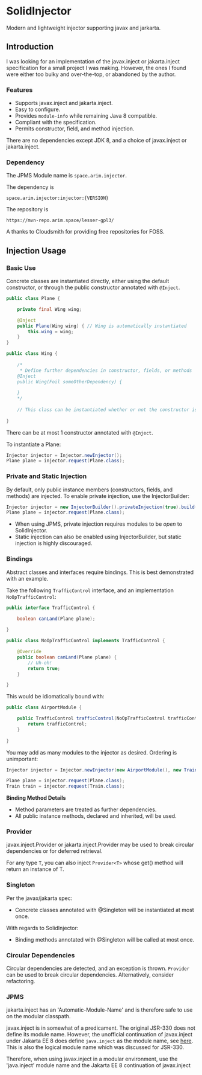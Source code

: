 
# SolidInjector

Modern and lightweight injector supporting javax and jarkarta.

## Introduction

I was looking for an implementation of the javax.inject or jakarta.inject specification for a small project I was making. However, the ones I found were either too bulky and over-the-top, or abandoned by the author.

### Features

* Supports javax.inject and jakarta.inject.
* Easy to configure.
* Provides `module-info` while remaining Java 8 compatible.
* Compliant with the specification.
* Permits constructor, field, and method injection.

There are no dependencies except JDK 8, and a choice of javax.inject or jakarta.inject.

### Dependency

The JPMS Module name is `space.arim.injector`.

The dependency is

```
space.arim.injector:injector:{VERSION}
```

The repository is

```
https://mvn-repo.arim.space/lesser-gpl3/
```

A thanks to Cloudsmith for providing free repositories for FOSS.

## Injection Usage

### Basic Use

Concrete classes are instantiated directly, either using the default constructor, or through the public constructor annotated with `@Inject`.

```java
public class Plane {

	private final Wing wing;

	@Inject
	public Plane(Wing wing) { // Wing is automatically instantiated
		this.wing = wing;
	}
}

public class Wing {
	
	/*
	 * Define further dependencies in constructor, fields, or methods
	@Inject
	public Wing(Foil someOtherDependency) {
		
	}
	*/
	
	// This class can be instantiated whether or not the constructor is commented out
	
}
```

There can be at most 1 constructor annotated with `@Inject`.

To instantiate a Plane:

```java
Injector injector = Injector.newInjector();
Plane plane = injector.request(Plane.class);
```

### Private and Static Injection

By default, only public instance members (constructors, fields, and methods) are injected. To enable private injection, use the InjectorBuilder:

```java
Injector injector = new InjectorBuilder().privateInjection(true).build();
Plane plane = injector.request(Plane.class);
```

* When using JPMS, private injection requires modules to be *open* to SolidInjector.
* Static injection can also be enabled using InjectorBuilder, but static injection is highly discouraged.

### Bindings

Abstract classes and interfaces require bindings. This is best demonstrated with an example.

Take the following `TrafficControl` interface, and an implementation `NoOpTrafficControl`:

```java
public interface TrafficControl {

	boolean canLand(Plane plane);
	
}

public class NoOpTrafficControl implements TrafficControl {

	@Override
	public boolean canLand(Plane plane) {
		// Uh-oh!
		return true;
	}

}
```

This would be idiomatically bound with:

```java
public class AirportModule {

	public TrafficControl trafficControl(NoOpTrafficControl trafficControl) {
		return trafficControl;
	}
	
}
```

You may add as many modules to the injector as desired. Ordering is unimportant:

```java
Injector injector = Injector.newInjector(new AirportModule(), new TrainStationModule());

Plane plane = injector.request(Plane.class);
Train train = injector.request(Train.class);
```

**Binding Method Details**

* Method parameters are treated as further dependencies.
* All public instance methods, declared and inherited, will be used.

### Provider

javax.inject.Provider or jakarta.inject.Provider may be used to break circular dependencies or for deferred retrieval. 

For any type `T`, you can also inject `Provider<T>` whose get() method will return an instance of T.

### Singleton

Per the javax/jakarta spec:
* Concrete classes annotated with @Singleton will be instantiated at most once.

With regards to SolidInjector:
* Binding methods annotated with @Singleton will be called at most once.

### Circular Dependencies

Circular dependencies are detected, and an exception is thrown. `Provider` can be used to break circular dependencies. Alternatively, consider refactoring.

### JPMS

jakarta.inject has an 'Automatic-Module-Name' and is therefore safe to use on the modular classpath.

javax.inject is in somewhat of a predicament. The original JSR-330 does not define its module name. However, the unofficial continuation of javax.inject under Jakarta EE 8 does define `java.inject` as the module name, see [here](https://github.com/eclipse-ee4j/injection-api/issues/14). This is also the logical module name which was discussed for JSR-330.

Therefore, when using javax.inject in a modular environment, use the 'java.inject' module name and the Jakarta EE 8 continuation of javax.inject

